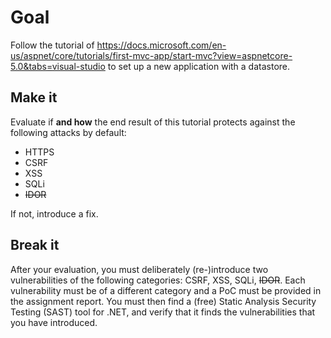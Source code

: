 # Goal
Follow the tutorial of https://docs.microsoft.com/en-us/aspnet/core/tutorials/first-mvc-app/start-mvc?view=aspnetcore-5.0&tabs=visual-studio to set up a new application with a datastore. 

## Make it
Evaluate if **and how** the end result of this tutorial protects against the following attacks by default:
- HTTPS
- CSRF 
- XSS
- SQLi
- ~~IDOR~~

If not, introduce a fix. 

## Break it
After your evaluation, you must deliberately (re-)introduce two vulnerabilities of the following categories: CSRF, XSS, SQLi, ~~IDOR~~. Each vulnerability must be of a different category and a PoC must be provided in the assignment report.
You must then find a (free) Static Analysis Security Testing (SAST) tool for .NET, and verify that it finds the vulnerabilities that you have introduced.